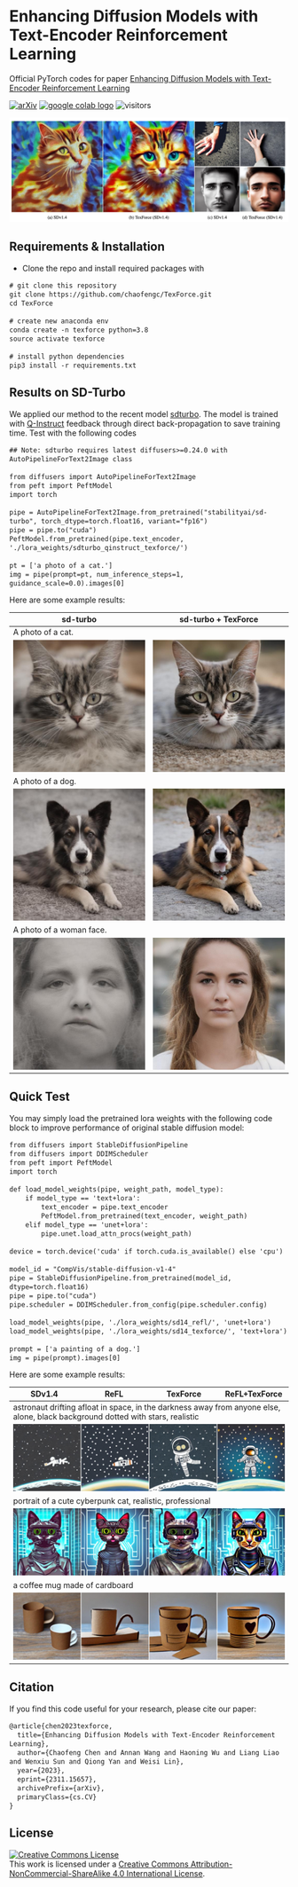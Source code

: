 # Enhancing Diffusion Models with Text-Encoder Reinforcement Learning

Official PyTorch codes for paper [Enhancing Diffusion Models with Text-Encoder Reinforcement Learning](https://arxiv.org/abs/2311.15657)


[![arXiv](https://img.shields.io/badge/arXiv-Paper-<COLOR>.svg)](https://arxiv.org/abs/2311.15657)
<a href="https://colab.research.google.com/drive/1pC6lzFR4hohwWyBgnkeZUghi2jqjl9gI?usp=sharing"><img src="https://colab.research.google.com/assets/colab-badge.svg" alt="google colab logo"></a> 
![visitors](https://visitor-badge.laobi.icu/badge?page_id=chaofengc/TexForce)

![teaser_img](./assets/fig_teaser.jpg)

## Requirements & Installation

- Clone the repo and install required packages with 
```
# git clone this repository
git clone https://github.com/chaofengc/TexForce.git
cd TexForce 

# create new anaconda env
conda create -n texforce python=3.8
source activate texforce 

# install python dependencies
pip3 install -r requirements.txt
```

## Results on SD-Turbo

We applied our method to the recent model [sdturbo](https://huggingface.co/stabilityai/sd-turbo). The model is trained with [Q-Instruct](https://github.com/Q-Future/Q-Instruct) feedback through direct back-propagation to save training time. Test with the following codes

```
## Note: sdturbo requires latest diffusers>=0.24.0 with AutoPipelineForText2Image class

from diffusers import AutoPipelineForText2Image
from peft import PeftModel
import torch

pipe = AutoPipelineForText2Image.from_pretrained("stabilityai/sd-turbo", torch_dtype=torch.float16, variant="fp16")
pipe = pipe.to("cuda")
PeftModel.from_pretrained(pipe.text_encoder, './lora_weights/sdturbo_qinstruct_texforce/')

pt = ['a photo of a cat.']
img = pipe(prompt=pt, num_inference_steps=1, guidance_scale=0.0).images[0]
```

Here are some example results:

<table>
<thead>
  <tr>
    <th width="50%">sd-turbo</th>
    <th width="50%">sd-turbo + TexForce</th>
  </tr>
</thead>
<tbody>
  <tr>
    <td colspan="2">
      A photo of a cat.
    </td>
  </tr>
  <tr>
    <td>
        <img src='assets/image_001_sdturbo.jpg'>
    </td>
    <td>
        <img src='assets/image_001_sdturbo_texforce.jpg'>
    </td>
  </tr>
  <tr>
    <td colspan="2">
      A photo of a dog.
    </td>
  </tr>
  <tr>
    <td>
        <img src='assets/image_002_sdturbo.jpg'>
    </td>
    <td>
        <img src='assets/image_002_sdturbo_texforce.jpg'>
    </td>
  </tr>
  <tr>
    <td colspan="2">
      A photo of a woman face.
    </td>
  </tr>
  <tr>
    <td>
        <img src='assets/image_003_sdturbo.jpg'>
    </td>
    <td>
        <img src='assets/image_003_sdturbo_texforce.jpg'>
    </td>
  </tr>

</tbody>
</table>

## Quick Test

You may simply load the pretrained lora weights with the following code block to improve performance of original stable diffusion model:
```
from diffusers import StableDiffusionPipeline
from diffusers import DDIMScheduler 
from peft import PeftModel
import torch

def load_model_weights(pipe, weight_path, model_type):
    if model_type == 'text+lora':
        text_encoder = pipe.text_encoder
        PeftModel.from_pretrained(text_encoder, weight_path)
    elif model_type == 'unet+lora':
        pipe.unet.load_attn_procs(weight_path)

device = torch.device('cuda' if torch.cuda.is_available() else 'cpu')

model_id = "CompVis/stable-diffusion-v1-4"
pipe = StableDiffusionPipeline.from_pretrained(model_id, dtype=torch.float16)
pipe = pipe.to("cuda")
pipe.scheduler = DDIMScheduler.from_config(pipe.scheduler.config)

load_model_weights(pipe, './lora_weights/sd14_refl/', 'unet+lora')
load_model_weights(pipe, './lora_weights/sd14_texforce/', 'text+lora')

prompt = ['a painting of a dog.']
img = pipe(prompt).images[0]

```

Here are some example results:

<table>
<thead>
  <tr>
    <th width="25%">SDv1.4</th>
    <th width="25%">ReFL</th>
    <th width="25%">TexForce</th>
    <th width="25%">ReFL+TexForce</th>
  </tr>
</thead>
<tbody>
  <tr>
    <td colspan="4">
      astronaut drifting afloat in space, in the darkness away from anyone else, alone, black background dotted with stars, realistic
    </td>
  </tr>
  <tr>
    <td colspan="4">
        <img src='assets/image_0021.jpg'>
    </td>
  </tr>
  <tr>
    <td colspan="4">
      portrait of a cute cyberpunk cat, realistic, professional
    </td>
  </tr>
  <tr>
    <td colspan="4">
        <img src='assets/image_0058.jpg'>
    </td>
  </tr>
  <tr>
    <td colspan="4">
      a coffee mug made of cardboard
    </td>
  </tr>
  <tr>
    <td colspan="4">
        <img src='assets/image_0099.jpg'>
    </td>
  </tr>
</tbody>
</table>


## Citation

If you find this code useful for your research, please cite our paper:
```
@article{chen2023texforce,
  title={Enhancing Diffusion Models with Text-Encoder Reinforcement Learning},
  author={Chaofeng Chen and Annan Wang and Haoning Wu and Liang Liao and Wenxiu Sun and Qiong Yan and Weisi Lin},
  year={2023},
  eprint={2311.15657},
  archivePrefix={arXiv},
  primaryClass={cs.CV}
}
```

## License

<a rel="license" href="http://creativecommons.org/licenses/by-nc-sa/4.0/"><img alt="Creative Commons License" style="border-width:0" src="https://i.creativecommons.org/l/by-nc-sa/4.0/88x31.png" /></a><br />This work is licensed under a <a rel="license" href="http://creativecommons.org/licenses/by-nc-sa/4.0/">Creative Commons Attribution-NonCommercial-ShareAlike 4.0 International License</a>.
